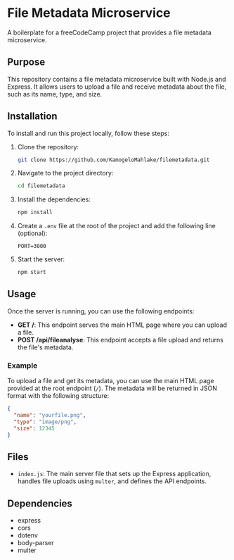 # File Metadata Microservice

A boilerplate for a freeCodeCamp project that provides a file metadata microservice.

## Purpose

This repository contains a file metadata microservice built with Node.js and Express. It allows users to upload a file and receive metadata about the file, such as its name, type, and size.

## Installation

To install and run this project locally, follow these steps:

1. Clone the repository:

   ```sh
   git clone https://github.com/KamogeloMahlake/filemetadata.git
   ```

2. Navigate to the project directory:

   ```sh
   cd filemetadata
   ```

3. Install the dependencies:

   ```sh
   npm install
   ```

4. Create a `.env` file at the root of the project and add the following line (optional):

   ```env
   PORT=3000
   ```

5. Start the server:

   ```sh
   npm start
   ```

## Usage

Once the server is running, you can use the following endpoints:

- **GET /**: This endpoint serves the main HTML page where you can upload a file.
- **POST /api/fileanalyse**: This endpoint accepts a file upload and returns the file's metadata.

### Example

To upload a file and get its metadata, you can use the main HTML page provided at the root endpoint (`/`). The metadata will be returned in JSON format with the following structure:

```json
{
  "name": "yourfile.png",
  "type": "image/png",
  "size": 12345
}
```

## Files

- `index.js`: The main server file that sets up the Express application, handles file uploads using `multer`, and defines the API endpoints.

## Dependencies

- express
- cors
- dotenv
- body-parser
- multer

